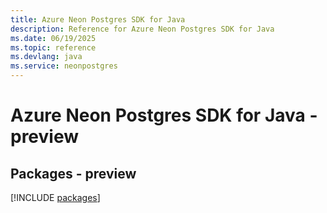 ```yaml
---
title: Azure Neon Postgres SDK for Java
description: Reference for Azure Neon Postgres SDK for Java
ms.date: 06/19/2025
ms.topic: reference
ms.devlang: java
ms.service: neonpostgres
---
```

# Azure Neon Postgres SDK for Java - preview
## Packages - preview
[!INCLUDE [packages](neon-postgres-index.md)]